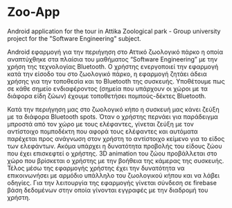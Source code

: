 # Zoo-App
Android application for the tour in Attika Zoological park - Group university project for the "Software Engineering" subject.

Android εφαρμογή για την περιήγηση στο Αττικό ζωολογικό πάρκο η οποία αναπτύχθηκε στα πλαίσια του μαθήματος “Software Engineering” με την χρήση της τεχνολογίας Bluetooth. Ο χρήστης ενεργοποιεί την εφαρμογή κατά την είσοδο του στο ζωολογικό πάρκο, η εφαρμογή ζητάει άδεια χρήσης για την τοποθεσία και το Bluetooth της συσκευής. 
Υποθέτουμε πως σε κάθε σημείο ενδιαφέροντος (σημεία που υπάρχουν οι χώροι με τα διάφορα είδη ζώων) έχουμε τοποθετήσει πομπούς-δέκτες Bluetooth. 

Κατά την περιήγηση μας στο ζωολογικό κήπο η συσκευή μας κάνει ζεύξη με τα διάφορα Bluetooth spots. Όταν ο χρήστης περνάει για παράδειγμα μπροστά από τον χώρο με τους ελέφαντες, γίνεται ζεύξη με τον αντίστοιχο πομποδέκτη που αφορά τους ελέφαντες και αυτόματα παρέχεται προς ανάγνωση στον χρήστη το αντίστοιχο κείμενο για το είδος των ελεφάντων. Ακόμα υπάρχει η δυνατότητα προβολής του είδους ζώου που έχει επισκεφτεί ο  χρήστης. 3D animation του ζώου προβάλλεται στο χώρο που βρίσκεται ο χρήστης με την βοήθεια της κάμερας της συσκευής. 
Τέλος μέσω της εφαρμογής  χρήστης έχει την δυνατότητα να επικοινωνήσει με αρμόδιο υπάλληλο του ζωολογικού κήπου και να λάβει οδηγίες. 
Για την λειτουργία της εφαρμογής γίνεται σύνδεση σε firebase βάση δεδομένων στην οποία γίνονται εγγραφές με την διαδρομή του χρήστη. 
